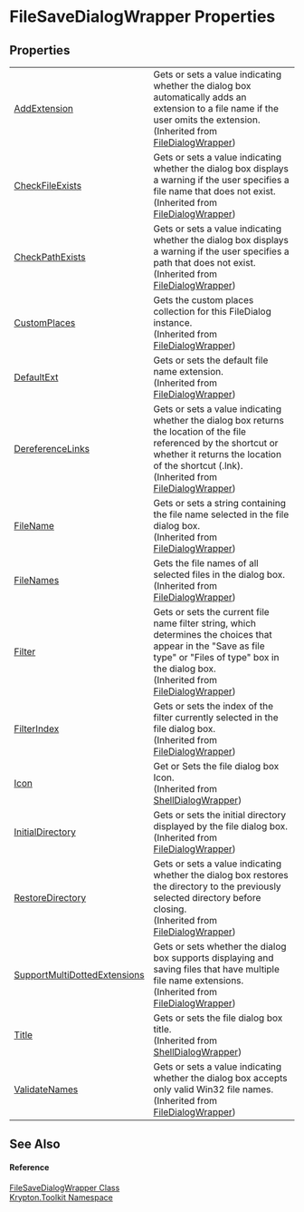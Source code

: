 # FileSaveDialogWrapper Properties




## Properties
<table>
<tr>
<td><a href="df0e3e86-fbfa-0668-7b23-e0187d1b6fbf.md">AddExtension</a></td>
<td>Gets or sets a value indicating whether the dialog box automatically adds an extension to a file name if the user omits the extension.<br />(Inherited from <a href="eec64c5e-c86e-9628-c49c-0f686fc764d7.md">FileDialogWrapper</a>)</td></tr>
<tr>
<td><a href="2fc924db-0f7d-46cf-0c5d-cc453b34ec12.md">CheckFileExists</a></td>
<td>Gets or sets a value indicating whether the dialog box displays a warning if the user specifies a file name that does not exist.<br />(Inherited from <a href="eec64c5e-c86e-9628-c49c-0f686fc764d7.md">FileDialogWrapper</a>)</td></tr>
<tr>
<td><a href="54fcedf6-0057-48f7-c891-96b0c4c21e6a.md">CheckPathExists</a></td>
<td>Gets or sets a value indicating whether the dialog box displays a warning if the user specifies a path that does not exist.<br />(Inherited from <a href="eec64c5e-c86e-9628-c49c-0f686fc764d7.md">FileDialogWrapper</a>)</td></tr>
<tr>
<td><a href="da039a6a-5994-d5a1-f3a1-d27617015fdf.md">CustomPlaces</a></td>
<td>Gets the custom places collection for this FileDialog instance.<br />(Inherited from <a href="eec64c5e-c86e-9628-c49c-0f686fc764d7.md">FileDialogWrapper</a>)</td></tr>
<tr>
<td><a href="81d25c75-5258-fc12-4b66-4e68ff37962c.md">DefaultExt</a></td>
<td>Gets or sets the default file name extension.<br />(Inherited from <a href="eec64c5e-c86e-9628-c49c-0f686fc764d7.md">FileDialogWrapper</a>)</td></tr>
<tr>
<td><a href="554e1a26-88c6-5b14-4296-adf2dd698a9a.md">DereferenceLinks</a></td>
<td>Gets or sets a value indicating whether the dialog box returns the location of the file referenced by the shortcut or whether it returns the location of the shortcut (.lnk).<br />(Inherited from <a href="eec64c5e-c86e-9628-c49c-0f686fc764d7.md">FileDialogWrapper</a>)</td></tr>
<tr>
<td><a href="7cf6bb1d-f436-b8b3-d935-5c665a3a813c.md">FileName</a></td>
<td>Gets or sets a string containing the file name selected in the file dialog box.<br />(Inherited from <a href="eec64c5e-c86e-9628-c49c-0f686fc764d7.md">FileDialogWrapper</a>)</td></tr>
<tr>
<td><a href="3c7e05ff-a91e-936d-1870-848fce47c368.md">FileNames</a></td>
<td>Gets the file names of all selected files in the dialog box.<br />(Inherited from <a href="eec64c5e-c86e-9628-c49c-0f686fc764d7.md">FileDialogWrapper</a>)</td></tr>
<tr>
<td><a href="6062f8ab-8fce-7f51-e701-19e73a67098d.md">Filter</a></td>
<td>Gets or sets the current file name filter string, which determines the choices that appear in the "Save as file type" or "Files of type" box in the dialog box.<br />(Inherited from <a href="eec64c5e-c86e-9628-c49c-0f686fc764d7.md">FileDialogWrapper</a>)</td></tr>
<tr>
<td><a href="64229bad-28fb-ae5d-75cd-82d905d7dfc1.md">FilterIndex</a></td>
<td>Gets or sets the index of the filter currently selected in the file dialog box.<br />(Inherited from <a href="eec64c5e-c86e-9628-c49c-0f686fc764d7.md">FileDialogWrapper</a>)</td></tr>
<tr>
<td><a href="187adef0-452c-3b70-6961-3b34581a6425.md">Icon</a></td>
<td>Get or Sets the file dialog box Icon.<br />(Inherited from <a href="de5b59c8-753f-0e1d-22c6-023819fb1ab5.md">ShellDialogWrapper</a>)</td></tr>
<tr>
<td><a href="aeb44fca-06d8-f6a0-7cc8-eb0250b94bd4.md">InitialDirectory</a></td>
<td>Gets or sets the initial directory displayed by the file dialog box.<br />(Inherited from <a href="eec64c5e-c86e-9628-c49c-0f686fc764d7.md">FileDialogWrapper</a>)</td></tr>
<tr>
<td><a href="d533f44a-fb52-db62-8c82-ce2bb9f4540b.md">RestoreDirectory</a></td>
<td>Gets or sets a value indicating whether the dialog box restores the directory to the previously selected directory before closing.<br />(Inherited from <a href="eec64c5e-c86e-9628-c49c-0f686fc764d7.md">FileDialogWrapper</a>)</td></tr>
<tr>
<td><a href="38e2d3c7-a2d4-e700-4d6e-d2003148f3c1.md">SupportMultiDottedExtensions</a></td>
<td>Gets or sets whether the dialog box supports displaying and saving files that have multiple file name extensions.<br />(Inherited from <a href="eec64c5e-c86e-9628-c49c-0f686fc764d7.md">FileDialogWrapper</a>)</td></tr>
<tr>
<td><a href="8a26c393-2886-5bfa-8168-26cd5afee572.md">Title</a></td>
<td>Gets or sets the file dialog box title.<br />(Inherited from <a href="de5b59c8-753f-0e1d-22c6-023819fb1ab5.md">ShellDialogWrapper</a>)</td></tr>
<tr>
<td><a href="7d493b94-4043-0eb8-3cfd-1465760056c0.md">ValidateNames</a></td>
<td>Gets or sets a value indicating whether the dialog box accepts only valid Win32 file names.<br />(Inherited from <a href="eec64c5e-c86e-9628-c49c-0f686fc764d7.md">FileDialogWrapper</a>)</td></tr>
</table>

## See Also


#### Reference
<a href="a4f24e60-cdd7-2136-6246-cf76ef5d22bc.md">FileSaveDialogWrapper Class</a>  
<a href="79d2eac2-21f4-54ff-7552-b20c33c30600.md">Krypton.Toolkit Namespace</a>  
